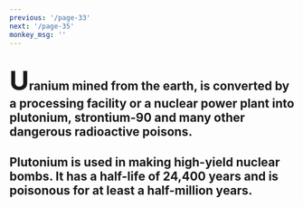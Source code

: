 ```yaml
---
previous: '/page-33'
next: '/page-35'
monkey_msg: ''
---
```


## <span style="font-size:47px;">U</span>ranium mined from the earth, is converted by a processing facility or a nuclear power plant into plutonium, strontium-90 and many other dangerous radioactive poisons.

## Plutonium is used in making high-yield nuclear bombs. It has a half-life of 24,400 years and is poisonous for at least a half-million years.
